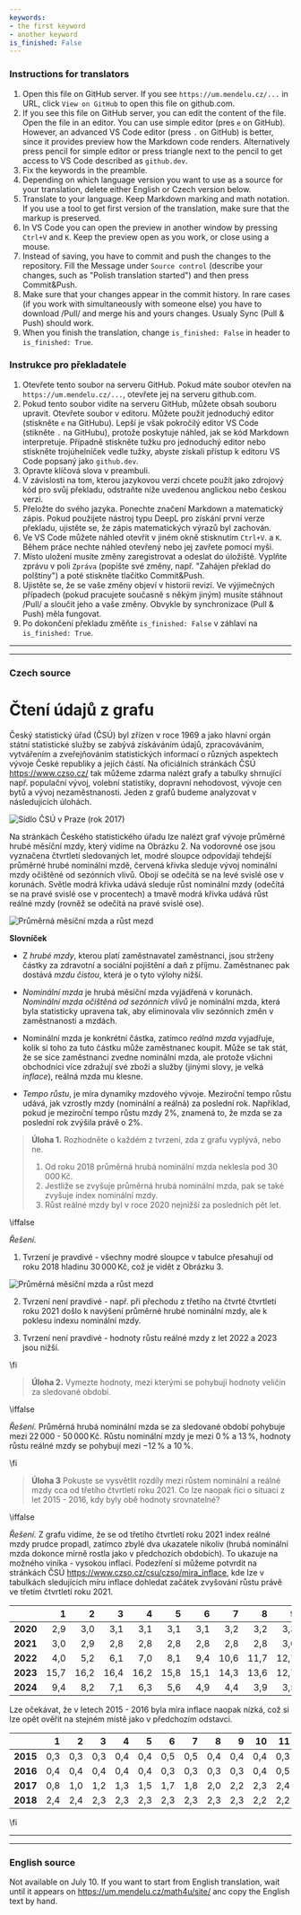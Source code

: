```yaml
---
keywords:
- the first keyword
- another keyword
is_finished: False
---
```


### Instructions for translators


1. Open this file on GitHub server. If you see `https://um.mendelu.cz/...` in
   URL, click `View on GitHub` to open this file on github.com.
1. If you see this file on GitHub server, you can edit the content of the file.
   Open the file in an editor. You can use simple editor (pres `e` on GitHub).
   However, an advanced VS Code editor (press `.` on GitHub) is better, since it
   provides preview how the Markdown code renders. Alternatively press pencil
   for simple editor or press triangle next to the pencil to get access to VS
   Code described as `github.dev`. 
1. Fix the keywords in the preamble.
1. Depending on which language version you want to use as a source for your
   translation, delete either English or Czech version below.
1. Translate to your language. Keep Markdown marking and math notation. If you
   use a tool to get first version of the translation, make sure that the markup
   is preserved. 
1. In VS Code you can open the preview in another window by pressing `Ctrl+V`
   and `K`. Keep the preview open as you work, or close using a mouse.
1. Instead of saving, you have to commit and push the changes to the repository.
   Fill the Message under `Source control` (describe your changes, such as
   "Polish translation started") and then press Commit&Push.
1. Make sure that your changes appear in the commit history. In rare cases
   (if you work with simultaneously with someone else) you have to download
   /Pull/ and merge his and yours changes. Usualy Sync (Pull & Push) should
   work.
1. When you finish the translation, change `is_finished: False` in header to `is_finished: True`.

### Instrukce pro překladatele

1. Otevřete tento soubor na serveru GitHub. Pokud máte soubor otevřen na `https://um.mendelu.cz/...`, otevřete jej na serveru github.com.
1. Pokud tento soubor vidíte na serveru GitHub, můžete obsah souboru upravit.
   Otevřete soubor v editoru. Můžete použít jednoduchý editor (stiskněte `e` na GitHubu).
   Lepší je však pokročilý editor VS Code (stikněte `.` na GitHubu), protože poskytuje náhled, jak se kód Markdown interpretuje. Případně stiskněte tužku
   pro jednoduchý editor nebo stiskněte trojúhelníček vedle tužky, abyste získali přístup k editoru VS
   Code popsaný jako `github.dev`. 
1. Opravte klíčová slova v preambuli.
1. V závislosti na tom, kterou jazykovou verzi chcete použít jako zdrojový kód pro svůj
   překladu, odstraňte níže uvedenou anglickou nebo českou verzi.
1. Přeložte do svého jazyka. Ponechte značení Markdown a matematický zápis. Pokud
   použijete nástroj typu DeepL pro získání první verze překladu, ujistěte se, že zápis matematických výrazů
   byl zachován. 
1. Ve VS Code můžete náhled otevřít v jiném okně stisknutím `Ctrl+V`.
   a `K`. Během práce nechte náhled otevřený nebo jej zavřete pomocí myši.
1. Místo uložení musíte změny zaregistrovat a odeslat do úložiště.
   Vyplňte zprávu v poli `Zpráva` (popište své změny, např.
   "Zahájen překlad do polštiny") a poté stiskněte tlačítko Commit&Push.
1. Ujistěte se, že se vaše změny objeví v historii revizí. Ve výjimečných případech
   (pokud pracujete současně s někým jiným) musíte stáhnout
   /Pull/ a sloučit jeho a vaše změny. Obvykle by synchronizace (Pull & Push) měla
   fungovat.
1. Po dokončení překladu změňte `is_finished: False` v záhlaví na `is_finished: True`.


---
---

### Czech source


# Čtení údajů z grafu 

Český statistický úřad (ČSÚ) byl zřízen v roce 1969 a jako hlavní orgán státní statistické 
služby se zabývá získáváním údajů, zpracováváním, vytvářením a zveřejňováním statistických 
informací o různých aspektech vývoje České republiky a jejích částí. Na oficiálních stránkách 
ČSÚ <https://www.czso.cz/> tak můžeme zdarma nalézt grafy a tabulky shrnující 
např. populační vývoj, volební statistiky, dopravní nehodovost, vývoje cen bytů a vývoj nezaměstnanosti. 
Jeden z grafů budeme analyzovat v následujících úlohách.

![Sídlo ČSÚ v Praze (rok 2017)](03_graf_csu.jpg)


Na stránkách Českého statistického úřadu lze nalézt graf vývoje průměrné hrubé měsíční mzdy, 
který vidíme na Obrázku 2. Na vodorovné ose jsou vyznačena čtvrtletí sledovaných let, modré sloupce odpovídají 
tehdejší průměrné hrubé nominální mzdě, červená křivka sleduje vývoj nominální mzdy očištěné 
od sezónních vlivů. Obojí se odečítá se na levé svislé ose v korunách. 
Světle modrá křivka udává sleduje růst nominální mzdy (odečítá se na pravé svislé ose v procentech) 
a tmavě modrá křivka udává růst reálné mzdy (rovněž se odečítá na pravé svislé ose).

![Průměrná měsíční mzda a růst mezd](03_graf_1.jpg)

**Slovníček**

* Z *hrubé mzdy*, kterou platí zaměstnavatel zaměstnanci, jsou strženy částky za zdravotní
  a sociální pojištění a daň z příjmu. Zaměstnanec pak dostává *mzdu čistou*, která je o tyto výlohy nižší.

* *Nominální mzda* je hrubá měsíční mzda vyjádřená v korunách. *Nominální mzda očištěná od sezónních vlivů*
  je nominální mzda, která byla statisticky upravena tak, aby eliminovala vliv sezónních změn v zaměstnanosti a mzdách.

* Nominální mzda je konkrétní částka, zatímco *reálná mzda* vyjadřuje, kolik si toho za tuto částku může
  zaměstnanec koupit. Může se tak stát, že se sice zaměstnanci zvedne nominální mzda, ale protože
  všichni obchodníci více zdražují své zboží a služby (jinými slovy, je velká *inflace*), reálná mzda mu klesne.

* *Tempo růstu*, je míra dynamiky mzdového vývoje. Meziroční tempo růstu udává, jak vzrostly mzdy (nominální a reálná)
  za poslední rok. Například, pokud je meziroční tempo růstu mzdy 2%, znamená to, že mzda se za poslední rok zvýšila právě o 2%. 



>**Úloha 1.** Rozhodněte o každém z tvrzení, zda z grafu vyplývá, nebo ne.
>
>1. Od roku 2018 průměrná hrubá nominální mzda neklesla pod $30\,000\,\text{Kč}$.
>2. Jestliže se zvyšuje průměrná hrubá nominální mzda, pak se také zvyšuje index nominální mzdy.
>3. Růst reálné mzdy byl v roce 2020 nejnižší za posledních pět let.


\iffalse

*Řešení.* 

1. Tvrzení je pravdivé - všechny modré sloupce v tabulce přesahují od roku 2018 hladinu $30\,000\,\text{Kč}$,
   což je vidět z Obrázku 3.

![Průměrná měsíční mzda a růst mezd](03_graf_graf_2.jpg)

2. Tvrzení není pravdivé - např. při přechodu z třetího na čtvrté čtvrtletí roku 2021 došlo
   k navýšení průměrné hrubé nominální mzdy, ale k poklesu indexu nominální mzdy.

3. Tvrzení není pravdivé - hodnoty růstu reálné mzdy z let 2022 a 2023 jsou nižší.


\fi

>**Úloha 2.** Vymezte hodnoty, mezi kterými se pohybují hodnoty veličin za sledované období.

\iffalse

*Řešení.* Průměrná hrubá nominální mzda se za sledované období pohybuje mezi $22\,000$ - $50\,000\,\text{Kč}$. 
Růstu nominální mzdy je mezi $0\,\%$ a $13\,\%$, hodnoty růstu reálné mzdy se pohybují mezi $-12\,\%$ a $10\,\%$.

\fi

> **Úloha 3** Pokuste se vysvětlit rozdíly mezi růstem nominální a reálné mzdy cca od
> třetího čtvrtletí roku 2021. Co lze naopak říci o situaci z let 2015 - 2016, kdy
> byly obě hodnoty srovnatelné?

\iffalse

*Řešení.* Z grafu vidíme, že se od třetího čtvrtletí roku 2021 index reálné mzdy prudce propadl, 
zatímco zbylé dva ukazatele nikoliv (hrubá nominální mzda dokonce mírně rostla jako v předchozích obdobích). 
To ukazuje na možného viníka - vysokou inflaci. Podezření si můžeme potvrdit na stránkách 
ČSÚ <https://www.czso.cz/csu/czso/mira_inflace>, kde lze v 
tabulkách sledujících míru inflace dohledat začátek zvyšování růstu právě ve třetím čtvrtletí roku 2021. 

|  | 1 | 2 | 3 | 4 | 5 | 6 | 7 | 8 | 9 | 10 | 11 | 12 |
| - | -: | -: | -: | -: | -: | -: | -: | -: | -: | -: | -: | -: |
| **2020** | 2,9 | 3,0 | 3,1 | 3,1 | 3,1 | 3,1 | 3,2 | 3,2 | 3,3 | 3,3 | 3,2 | 3,2 |
| **2021** | 3,0 | 2,9 | 2,8 | 2,8 | 2,8 | 2,8 | 2,8 | 2,8 | 3,0 | 3,2 | 3,5 | 3,8 |
| **2022** | 4,0 | 5,2 | 6,1 | 7,0 | 8,1 | 9,4 | 10,6 | 11,7 | 12,7 | 13,5 | 14,4 | 15,1 |
| **2023** | 15,7 | 16,2 | 16,4 | 16,2 | 15,8 | 15,1 | 14,3 | 13,6 | 12,7 | 12,1 | 11,4 | 10,7 |
| **2024** | 9,4 | 8,2 | 7,1 | 6,3 | 5,6 | 4,9 | 4,4 | 3,9 | 3,5 | 3,1 | 2,7 | 2,4 |

Lze očekávat, že v letech 2015 - 2016 byla míra inflace naopak nízká, což si lze opět ověřit na stejném místě jako v předchozím odstavci.

|  | 1 | 2 | 3 | 4 | 5 | 6 | 7 | 8 | 9 | 10 | 11 | 12 |
| -- | --: | --: | --: | --: | --: | --: | --: | --: | --: | --: | --: | --: |
| **2015** | 0,3 | 0,3 | 0,3 | 0,4 | 0,4 | 0,5 | 0,5 | 0,4 | 0,4 | 0,4 | 0,3 | 0,3 |
| **2016** | 0,4 | 0,4 | 0,4 | 0,4 | 0,4 | 0,3 | 0,3 | 0,3 | 0,3 | 0,4 | 0,5 | 0,7 |
| **2017** | 0,8 | 1,0 | 1,2 | 1,3 | 1,5 | 1,7 | 1,8 | 2,0 | 2,2 | 2,3 | 2,4 | 2,5 |
| **2018** | 2,4 | 2,4 | 2,3 | 2,3 | 2,3 | 2,3 | 2,3 | 2,3 | 2,3 | 2,2 | 2,2 | 2,1 |

\fi


---
---

### English source

Not available on July 10. If you want to start from English
translation, wait until it appears on <https://um.mendelu.cz/math4u/site/> anc copy the English text by hand.
